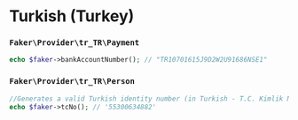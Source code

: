 # Turkish (Turkey)

### `Faker\Provider\tr_TR\Payment`

```php
echo $faker->bankAccountNumber(); // "TR10701615J9D2W2U91686NSE1"
```

### `Faker\Provider\tr_TR\Person`

```php
//Generates a valid Turkish identity number (in Turkish - T.C. Kimlik No)
echo $faker->tcNo(); // '55300634882'
```
